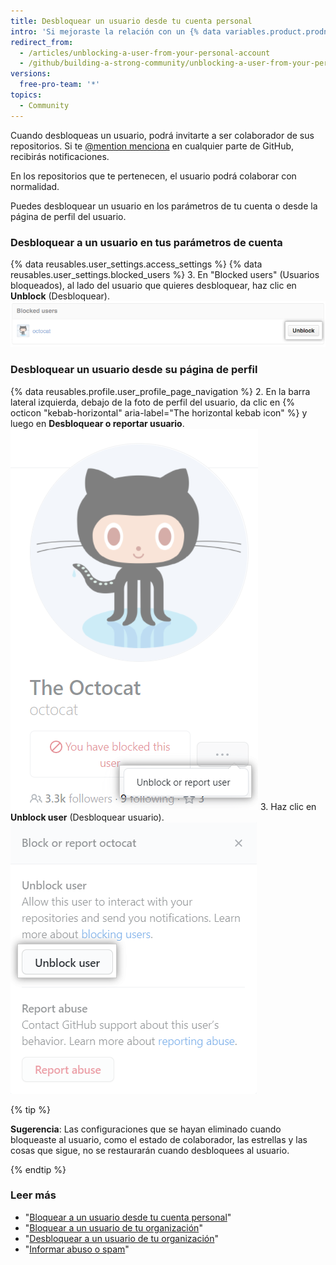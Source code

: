 ```yaml
---
title: Desbloquear un usuario desde tu cuenta personal
intro: 'Si mejoraste la relación con un {% data variables.product.prodname_dotcom %} usuario que habías bloqueado, puedes desbloquear su cuenta.'
redirect_from:
  - /articles/unblocking-a-user-from-your-personal-account
  - /github/building-a-strong-community/unblocking-a-user-from-your-personal-account
versions:
  free-pro-team: '*'
topics:
  - Community
---
```


Cuando desbloqueas un usuario, podrá invitarte a ser colaborador de sus repositorios. Si te [@mention menciona](/articles/basic-writing-and-formatting-syntax/#mentioning-people-and-teams) en cualquier parte de GitHub, recibirás notificaciones.

En los repositorios que te pertenecen, el usuario podrá colaborar con normalidad.

Puedes desbloquear un usuario en los parámetros de tu cuenta o desde la página de perfil del usuario.

### Desbloquear a un usuario en tus parámetros de cuenta

{% data reusables.user_settings.access_settings %}
{% data reusables.user_settings.blocked_users %}
3. En "Blocked users" (Usuarios bloqueados), al lado del usuario que quieres desbloquear, haz clic en **Unblock** (Desbloquear). ![Botón Unblock user (Desbloquear usuario)](/assets/images/help/organizations/org-unblock-user-button.png)

### Desbloquear un usuario desde su página de perfil

{% data reusables.profile.user_profile_page_navigation %}
2. En la barra lateral izquierda, debajo de la foto de perfil del usuario, da clic en {% octicon "kebab-horizontal" aria-label="The horizontal kebab icon" %} y luego en **Desbloquear o reportar usuario**. ![Enlace Unblock or report user (Desbloquear o informar usuario)](/assets/images/help/profile/profile-unblock-or-report-user.png)
3. Haz clic en **Unblock user** (Desbloquear usuario). ![Casilla modal con la opción para desbloquear un usuario o informar abuso](/assets/images/help/profile/profile-unblockuser.png)

{% tip %}

**Sugerencia**: Las configuraciones que se hayan eliminado cuando bloqueaste al usuario, como el estado de colaborador, las estrellas y las cosas que sigue, no se restaurarán cuando desbloquees al usuario.

{% endtip %}

### Leer más

- "[Bloquear a un usuario desde tu cuenta personal](/communities/maintaining-your-safety-on-github/blocking-a-user-from-your-personal-account)"
- "[Bloquear a un usuario de tu organización](/communities/maintaining-your-safety-on-github/blocking-a-user-from-your-organization)"
- "[Desbloquear a un usuario de tu organización](/communities/maintaining-your-safety-on-github/unblocking-a-user-from-your-organization)"
- "[Informar abuso o spam](/communities/maintaining-your-safety-on-github/reporting-abuse-or-spam)"
